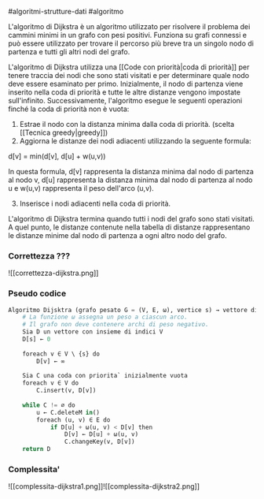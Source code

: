 #algoritmi-strutture-dati  #algoritmo 

L'algoritmo di Dijkstra è un algoritmo utilizzato per risolvere il problema dei cammini minimi in un grafo con pesi positivi. Funziona su grafi connessi e può essere utilizzato per trovare il percorso più breve tra un singolo nodo di partenza e tutti gli altri nodi del grafo.

L'algoritmo di Dijkstra utilizza una [[Code con priorità|coda di priorità]] per tenere traccia dei nodi che sono stati visitati e per determinare quale nodo deve essere esaminato per primo. Inizialmente, il nodo di partenza viene inserito nella coda di priorità e tutte le altre distanze vengono impostate sull'infinito. Successivamente, l'algoritmo esegue le seguenti operazioni finché la coda di priorità non è vuota:

1.  Estrae il nodo con la distanza minima dalla coda di priorità. (scelta [[Tecnica greedy|greedy]])
2.  Aggiorna le distanze dei nodi adiacenti utilizzando la seguente formula:

d\[v\] = min(d\[v\], d\[u\] + w(u,v))

In questa formula, d\[v\] rappresenta la distanza minima dal nodo di partenza al nodo v, d\[u\] rappresenta la distanza minima dal nodo di partenza al nodo u e w(u,v) rappresenta il peso dell'arco (u,v).

3.  Inserisce i nodi adiacenti nella coda di priorità.

L'algoritmo di Dijkstra termina quando tutti i nodi del grafo sono stati visitati. A quel punto, le distanze contenute nella tabella di distanze rappresentano le distanze minime dal nodo di partenza a ogni altro nodo del grafo.

### Correttezza ???

![[correttezza-dijkstra.png]]

### Pseudo codice

```python
Algoritmo Dijsktra (grafo pesato G = (V, E, ω), vertice s) → vettore distanze  
	# La funzione ω assegna un peso a ciascun arco.  
	# Il grafo non deve contenere archi di peso negativo. 
	Sia D un vettore con insieme di indici V  
	D[s] ← 0  
	
	foreach v ∈ V \ {s} do 
		D[v] ← ∞  
	
	Sia C una coda con priorita` inizialmente vuota  
	foreach v ∈ V do 
		C.insert(v, D[v])  
	
	while C != ∅ do  
		u ← C.deleteM in()  
		foreach (u, v) ∈ E do  
			if D[u] + ω(u, v) < D[v] then  
				D[v] ← D[u] + ω(u, v)  
				C.changeKey(v, D[v])  
	return D
```

### Complessita'

![[complessita-dijkstra1.png]]![[complessita-dijkstra2.png]]

